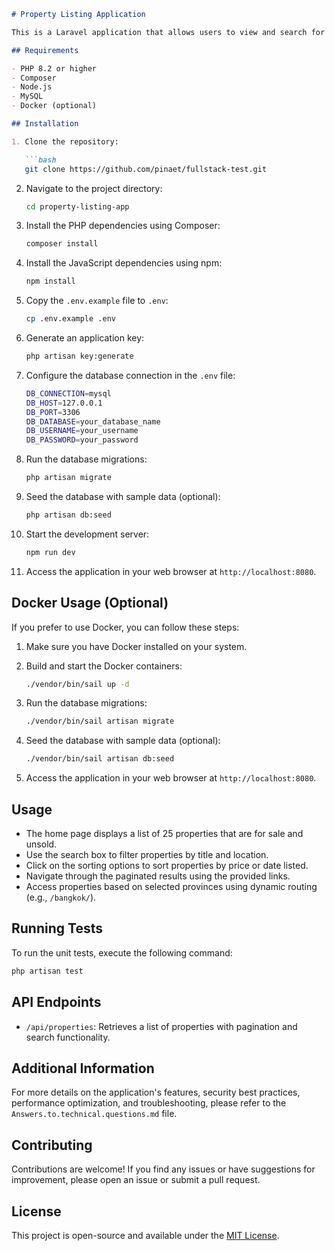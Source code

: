 ```markdown
# Property Listing Application

This is a Laravel application that allows users to view and search for properties that are for sale and unsold. The application provides features such as pagination, search functionality, and sorting options.

## Requirements

- PHP 8.2 or higher
- Composer
- Node.js
- MySQL
- Docker (optional)

## Installation

1. Clone the repository:

   ```bash
   git clone https://github.com/pinaet/fullstack-test.git
   ```

2. Navigate to the project directory:

   ```bash
   cd property-listing-app
   ```

3. Install the PHP dependencies using Composer:

   ```bash
   composer install
   ```

4. Install the JavaScript dependencies using npm:

   ```bash
   npm install
   ```

5. Copy the `.env.example` file to `.env`:

   ```bash
   cp .env.example .env
   ```

6. Generate an application key:

   ```bash
   php artisan key:generate
   ```

7. Configure the database connection in the `.env` file:

   ```bash
   DB_CONNECTION=mysql
   DB_HOST=127.0.0.1
   DB_PORT=3306
   DB_DATABASE=your_database_name
   DB_USERNAME=your_username
   DB_PASSWORD=your_password
   ```

8. Run the database migrations:

   ```bash
   php artisan migrate
   ```

9. Seed the database with sample data (optional):

   ```bash
   php artisan db:seed
   ```

10. Start the development server:

    ```bash
    npm run dev
    ```

11. Access the application in your web browser at `http://localhost:8080`.

## Docker Usage (Optional)

If you prefer to use Docker, you can follow these steps:

1. Make sure you have Docker installed on your system.

2. Build and start the Docker containers:

   ```bash
   ./vendor/bin/sail up -d
   ```

3. Run the database migrations:

   ```bash
   ./vendor/bin/sail artisan migrate
   ```

4. Seed the database with sample data (optional):

   ```bash
   ./vendor/bin/sail artisan db:seed
   ```

5. Access the application in your web browser at `http://localhost:8080`.

## Usage

- The home page displays a list of 25 properties that are for sale and unsold.
- Use the search box to filter properties by title and location.
- Click on the sorting options to sort properties by price or date listed.
- Navigate through the paginated results using the provided links.
- Access properties based on selected provinces using dynamic routing (e.g., `/bangkok/`).

## Running Tests

To run the unit tests, execute the following command:

```bash
php artisan test
```

## API Endpoints

- `/api/properties`: Retrieves a list of properties with pagination and search functionality.

## Additional Information

For more details on the application's features, security best practices, performance optimization, and troubleshooting, please refer to the `Answers.to.technical.questions.md` file.

## Contributing

Contributions are welcome! If you find any issues or have suggestions for improvement, please open an issue or submit a pull request.

## License

This project is open-source and available under the [MIT License](https://opensource.org/licenses/MIT).
```
